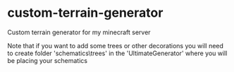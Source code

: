 # custom-terrain-generator
Custom terrain generator for my minecraft server

Note that if you want to add some trees or other decorations you will need to create folder 'schematics\trees' in the 'UltimateGenerator' where you will be placing your schematics